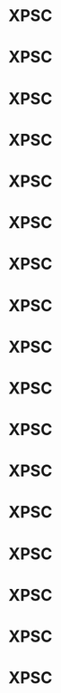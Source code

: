 # XPSC
# XPSC
# XPSC
# XPSC
# XPSC
# XPSC
# XPSC
# XPSC
# XPSC
# XPSC
# XPSC
# XPSC
# XPSC
# XPSC
# XPSC
# XPSC
# XPSC
